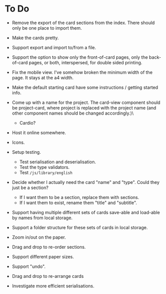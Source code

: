 # To Do

- Remove the export of the card sections from the index. There should only be one place to import them.
- Make the cards pretty.
- Support export and import to/from a file.
- Support the option to show only the front-of-card pages, only the back-of-card pages, or both, interspersed, for double sided printing.
- Fix the mobile view. I've somehow broken the minimum width of the page. It stays at the a4 width.

- Make the default starting card have some instructions / getting started info.
- Come up with a name for the project. The card-view component should be project-card, where project is replaced with the project name (and other component names should be changed accordingly.)\
  - Cardio?
- Host it online somewhere.

- Icons.
- Setup testing.
  - Test serialisation and deserialisation.
  - Test the type validators.
  - Test `/js/library/english`
- Decide whether I actually need the card "name" and "type". Could they just be a section?
  - If I want them to be a section, replace them with sections.
  - If I want them to exist, rename them "title" and "subtitle".
- Support having multiple different sets of cards save-able and load-able by names from local storage.
- Support a folder structure for these sets of cards in local storage.
- Zoom in/out on the paper.
- Drag and drop to re-order sections.
- Support different paper sizes.
- Support "undo".
- Drag and drop to re-arrange cards
- Investigate more efficient serialisations.
